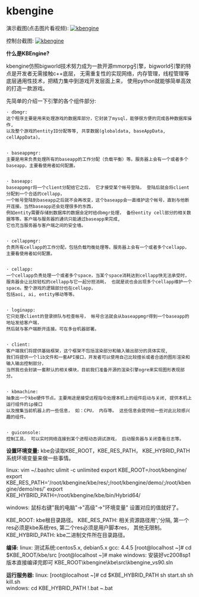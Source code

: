 kbengine
========

演示截图(点击图片看视频):
[![kbengine](https://github.com/downloads/kbengine/kbengine/demo.jpg)](http://v.youku.com/v_show/id_XMTc2MDcxMDUy.html)

控制台截图:
[![kbengine](https://github.com/downloads/kbengine/kbengine/guiconsole.jpg)](http://v.youku.com/v_show/id_XMTc2MDcxMDUy.html)


**什么是KBEngine?**

kbengine仿照bigworld技术努力成为一款开源mmorpg引擎，bigworld引擎的特点是开发者无需接触c++底层，
无需重复性的实现网络，内存管理，线程管理等底层通用性技术，把精力集中到游戏开发层面上来，
使用python就能够简单高效的打造一款游戏。

先简单的介绍一下引擎的各个组件部分:

	· dbmgr:
	这个程序主要是用来处理游戏的数据库部分，它封装了mysql，能够很方便的完成各种数据库操作, 
	以及整个游戏的entityID分配等等, 共享数据(globaldata, baseAppData, cellAppData)。 


	· baseappmgr:
	主要是用来负责处理所有的baseapp的工作分配（负载平衡）等。服务器上会有一个或者多个baseapp，主要看使用者如何配置。 


	· baseapp:
	baseappmgr将一个client分配给它之后， 它才接受某个帐号登陆， 登陆后就会将client分配到一个合适的cellapp，
	一个帐号登陆到baseapp之后就不会再改变，这个baseapp会一直维护这个帐号，直到与他断开连接。当然baseapp还会处理很多的东西，
	例如entity需要存储到数据库的数据会定时给dbmgr处理， 备份entity cell部分的相关数据等等。客户端与服务器的通讯只能通过baseapp来完成, 
	它也充当服务器与客户端之间的安全墙。 


	· cellappmgr:
	负责所有cellapp的工作分配，包括负载均衡处理等。服务器上会有一个或者多个cellapp，主要看使用者如何配置。 


	· cellapp:
	一个cellapp负责处理一个或者多个space，当某个space消耗达到cellapp快无法承受时， 
	服务器会让比较轻松的cellapp与它一起分担消耗， 也就是说也会出现多个cellapp维护一个space。整个游戏的逻辑部分也在cellapp， 
	包括aoi, ai, entity移动等等。 


	· loginapp:
	它只处理client的登录排队与检查帐号， 帐号合法就会从baseappmgr得到一个baseapp的地址发给客户端，
	然后就与客户端断开连接。可在多台机器部署。 


	· client:
	客户端我们将提供基础框架，这个框架不包括渲染部分和输入输出部分的具体实现, 
	我们将提供一个lib文件和一套API接口，开发者可以使用自己比较擅长或者合适的图形渲染和输入输出控制部分， 
	当然我也会封装一套默认的相关模块，目前我们准备开源的渲染引擎ogre来实现图形表现部分。 


	· kbmachine:
	抽象出一个kbe硬件节点。主要用途是接受远程指令处理本机上的组件启动与关闭, 提供本机上运行组件的ip接口
	以及搜集当前机器上的一些信息， 如：CPU， 内存等。 这些信息会提供给一些对此比较感兴趣的组件。 


	· guiconsole: 
	控制工具， 可以实时网络连接到某个进程动态调试游戏， 启动服务器与关闭查看日志等。 


**设置环境变量:**
kbe会读取KBE_ROOT，KBE_RES_PATH， KBE_HYBRID_PATH系统环境变量来做一些事情。

linux:
	vim ~/.bashrc
	ulimit -c unlimited
	export KBE_ROOT=/root/kbengine/
	export KBE_RES_PATH='/root/kbengine/kbe/res/;/root/kbengine/demo/;/root/kbengine/demo/res/'
	export KBE_HYBRID_PATH=/root/kbengine/kbe/bin/Hybrid64/

windows:
	鼠标右键"我的电脑"->"高级"->"环境变量" 设置对应的值就好了。

KBE_ROOT:
	kbe根目录路径。
KBE_RES_PATH:
	相关资源路径用';'分隔, 第一个res必须是kbe系统res, 第二个res必须是用户脚本res， 其他无限制。
KBE_HYBRID_PATH:
	kbe二进制文件所在目录路径。

**编译:**
linux:
	测试系统:centos5.x, debian5.x
	gcc: 4.4.5
	[root@localhost ~]# cd $KBE_ROOT/kbe/src
	[root@localhost ~]# make
windows:
	安装好vc2008sp1版本直接编译完即可
	KBE_ROOT\kbengine\kbe\src\kbengine_vs90.sln

**运行服务器:**
linux:
	[root@localhost ~]# cd $KBE_HYBRID_PATH
	sh start.sh
	sh kill.sh	
windows:
	cd KBE_HYBRID_PATH
	!.bat
	~.bat